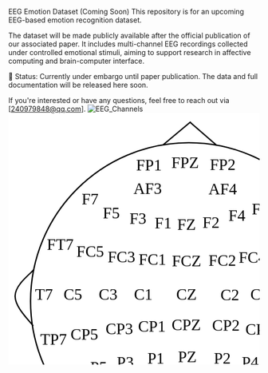 EEG Emotion Dataset (Coming Soon)
This repository is for an upcoming EEG-based emotion recognition dataset.

The dataset will be made publicly available after the official publication of our associated paper. It includes multi-channel EEG recordings collected under controlled emotional stimuli, aiming to support research in affective computing and brain-computer interface.

📌 Status:
Currently under embargo until paper publication. The data and full documentation will be released here soon.

If you're interested or have any questions, feel free to reach out via [240979848@qq.com].
![EEG_Channels](https://github.com/user-attachments/assets/19603db8-1ef0-43ec-97a1-02b7d47dd49b)<svg width="718" height="718" xmlns="http://www.w3.org/2000/svg" xmlns:xlink="http://www.w3.org/1999/xlink" overflow="hidden"><g><rect x="0" y="0" width="718" height="718" fill="#FFFFFF"/><path d="M44.5001 377C44.5001 201.65 186.65 59.5001 362 59.5001 537.35 59.5001 679.5 201.65 679.5 377 679.5 552.35 537.35 694.5 362 694.5 186.65 694.5 44.5001 552.35 44.5001 377Z" stroke="#000000" stroke-width="2.66667" stroke-miterlimit="8" fill="none" fill-rule="evenodd"/><path d="M0 0 55.3333 46.2667" stroke="#000000" stroke-width="2.66667" stroke-miterlimit="8" fill="none" fill-rule="evenodd" transform="matrix(1 0 0 -1 310.5 63.7667)"/><path d="M417.833 64.7667 364.5 18.5001" stroke="#000000" stroke-width="2.66667" stroke-miterlimit="8" fill="none" fill-rule="evenodd"/><path d="M673.5 313.5C681.623 322.906 710.163 343.903 710.497 366.49 710.831 389.076 683.014 415.571 675.225 426.5" stroke="#000000" stroke-width="2.66667" stroke-miterlimit="8" fill="none" fill-rule="evenodd"/><path d="M0 0C8.34219 9.40563 37.6541 30.4027 37.9969 52.9894 38.3398 75.5762 9.77064 102.071 1.77129 113" stroke="#000000" stroke-width="2.66667" stroke-miterlimit="8" fill="none" fill-rule="evenodd" transform="matrix(-1 0 0 1 51.5001 313.5)"/><text font-family="Times New Roman,Times New Roman_MSFontService,sans-serif" font-weight="400" font-size="32" transform="translate(336.8 374)">CZ</text><text font-family="Times New Roman,Times New Roman_MSFontService,sans-serif" font-weight="400" font-size="32" transform="translate(425.6 375)">C2</text><text font-family="Times New Roman,Times New Roman_MSFontService,sans-serif" font-weight="400" font-size="32" transform="translate(485.6 374)">C4</text><text font-family="Times New Roman,Times New Roman_MSFontService,sans-serif" font-weight="400" font-size="32" transform="translate(556.733 374)">C6</text><text font-family="Times New Roman,Times New Roman_MSFontService,sans-serif" font-weight="400" font-size="32" transform="translate(252 374)">C1</text><text font-family="Times New Roman,Times New Roman_MSFontService,sans-serif" font-weight="400" font-size="32" transform="translate(181.333 374)">C3</text><text font-family="Times New Roman,Times New Roman_MSFontService,sans-serif" font-weight="400" font-size="32" transform="translate(110.667 374)">C5</text><text font-family="Times New Roman,Times New Roman_MSFontService,sans-serif" font-weight="400" font-size="32" transform="translate(53.6 374)">T7</text><text font-family="Times New Roman,Times New Roman_MSFontService,sans-serif" font-weight="400" font-size="32" transform="translate(617.333 374)">T8</text><text font-family="Times New Roman,Times New Roman_MSFontService,sans-serif" font-weight="400" font-size="32" transform="translate(328 307)">FCZ</text><text font-family="Times New Roman,Times New Roman_MSFontService,sans-serif" font-weight="400" font-size="32" transform="translate(401.6 306)">FC2</text><text font-family="Times New Roman,Times New Roman_MSFontService,sans-serif" font-weight="400" font-size="32" transform="translate(462.067 300)">FC4</text><text font-family="Times New Roman,Times New Roman_MSFontService,sans-serif" font-weight="400" font-size="32" transform="translate(526.667 288)">FC6</text><text font-family="Times New Roman,Times New Roman_MSFontService,sans-serif" font-weight="400" font-size="32" transform="translate(586.667 274)">FT8</text><text font-family="Times New Roman,Times New Roman_MSFontService,sans-serif" font-weight="400" font-size="32" transform="translate(77.3333 274)">FT7</text><text font-family="Times New Roman,Times New Roman_MSFontService,sans-serif" font-weight="400" font-size="32" transform="translate(261.333 304)">FC1</text><text font-family="Times New Roman,Times New Roman_MSFontService,sans-serif" font-weight="400" font-size="32" transform="translate(199.267 299)">FC3</text><text font-family="Times New Roman,Times New Roman_MSFontService,sans-serif" font-weight="400" font-size="32" transform="translate(136.6 288)">FC5</text><text font-family="Times New Roman,Times New Roman_MSFontService,sans-serif" font-weight="400" font-size="32" transform="translate(338.667 234)">FZ</text><text font-family="Times New Roman,Times New Roman_MSFontService,sans-serif" font-weight="400" font-size="32" transform="translate(389.6 230)">F2</text><text font-family="Times New Roman,Times New Roman_MSFontService,sans-serif" font-weight="400" font-size="32" transform="translate(441.6 216)">F4</text><text font-family="Times New Roman,Times New Roman_MSFontService,sans-serif" font-weight="400" font-size="32" transform="translate(488.267 203)">F6</text><text font-family="Times New Roman,Times New Roman_MSFontService,sans-serif" font-weight="400" font-size="32" transform="translate(532.267 183)">F8</text><text font-family="Times New Roman,Times New Roman_MSFontService,sans-serif" font-weight="400" font-size="32" transform="translate(293.6 231)">F1</text><text font-family="Times New Roman,Times New Roman_MSFontService,sans-serif" font-weight="400" font-size="32" transform="translate(242.933 222)">F3</text><text font-family="Times New Roman,Times New Roman_MSFontService,sans-serif" font-weight="400" font-size="32" transform="translate(189.6 211)">F5</text><text font-family="Times New Roman,Times New Roman_MSFontService,sans-serif" font-weight="400" font-size="32" transform="translate(146.933 183)">F7</text><text font-family="Times New Roman,Times New Roman_MSFontService,sans-serif" font-weight="400" font-size="32" transform="translate(250.933 162)">AF3</text><text font-family="Times New Roman,Times New Roman_MSFontService,sans-serif" font-weight="400" font-size="32" transform="translate(401.6 163)">AF4</text><text font-family="Times New Roman,Times New Roman_MSFontService,sans-serif" font-weight="400" font-size="32" transform="translate(404.267 114)">FP2</text><text font-family="Times New Roman,Times New Roman_MSFontService,sans-serif" font-weight="400" font-size="32" transform="translate(326.933 110)">FPZ</text><text font-family="Times New Roman,Times New Roman_MSFontService,sans-serif" font-weight="400" font-size="32" transform="translate(256.267 115)">FP1</text><text font-family="Times New Roman,Times New Roman_MSFontService,sans-serif" font-weight="400" font-size="32" transform="translate(327.467 435)">CPZ</text><text font-family="Times New Roman,Times New Roman_MSFontService,sans-serif" font-weight="400" font-size="32" transform="translate(408.8 436)">CP2</text><text font-family="Times New Roman,Times New Roman_MSFontService,sans-serif" font-weight="400" font-size="32" transform="translate(475.467 444)">CP4</text><text font-family="Times New Roman,Times New Roman_MSFontService,sans-serif" font-weight="400" font-size="32" transform="translate(538.133 454)">CP6</text><text font-family="Times New Roman,Times New Roman_MSFontService,sans-serif" font-weight="400" font-size="32" transform="translate(604.8 464)">TP8</text><text font-family="Times New Roman,Times New Roman_MSFontService,sans-serif" font-weight="400" font-size="32" transform="translate(64 464)">TP7</text><text font-family="Times New Roman,Times New Roman_MSFontService,sans-serif" font-weight="400" font-size="32" transform="translate(124.8 454)">CP5</text><text font-family="Times New Roman,Times New Roman_MSFontService,sans-serif" font-weight="400" font-size="32" transform="translate(194.933 443)">CP3</text><text font-family="Times New Roman,Times New Roman_MSFontService,sans-serif" font-weight="400" font-size="32" transform="translate(260.267 438)">CP1</text><text font-family="Times New Roman,Times New Roman_MSFontService,sans-serif" font-weight="400" font-size="32" transform="translate(104.267 536)">P7</text><text font-family="Times New Roman,Times New Roman_MSFontService,sans-serif" font-weight="400" font-size="32" transform="translate(164.267 520)">P5</text><text font-family="Times New Roman,Times New Roman_MSFontService,sans-serif" font-weight="400" font-size="32" transform="translate(217.6 510)">P3</text><text font-family="Times New Roman,Times New Roman_MSFontService,sans-serif" font-weight="400" font-size="32" transform="translate(278.933 502)">P1</text><text font-family="Times New Roman,Times New Roman_MSFontService,sans-serif" font-weight="400" font-size="32" transform="translate(340.267 499)">PZ</text><text font-family="Times New Roman,Times New Roman_MSFontService,sans-serif" font-weight="400" font-size="32" transform="translate(412.267 502)">P2</text><text font-family="Times New Roman,Times New Roman_MSFontService,sans-serif" font-weight="400" font-size="32" transform="translate(468.267 510)">P4</text><text font-family="Times New Roman,Times New Roman_MSFontService,sans-serif" font-weight="400" font-size="32" transform="translate(528.267 520)">P6</text><text font-family="Times New Roman,Times New Roman_MSFontService,sans-serif" font-weight="400" font-size="32" transform="translate(585.6 536)">P8</text><text font-family="Times New Roman,Times New Roman_MSFontService,sans-serif" font-weight="400" font-size="32" transform="translate(330.667 562)">POZ</text><text font-family="Times New Roman,Times New Roman_MSFontService,sans-serif" font-weight="400" font-size="32" transform="translate(402.667 566)">PO4</text><text font-family="Times New Roman,Times New Roman_MSFontService,sans-serif" font-weight="400" font-size="32" transform="translate(462.667 582)">PO6</text><text font-family="Times New Roman,Times New Roman_MSFontService,sans-serif" font-weight="400" font-size="32" transform="translate(522.933 602)">PO8</text><text font-family="Times New Roman,Times New Roman_MSFontService,sans-serif" font-weight="400" font-size="32" transform="translate(270.667 566)">PO3</text><text font-family="Times New Roman,Times New Roman_MSFontService,sans-serif" font-weight="400" font-size="32" transform="translate(211.4 582)">PO5</text><text font-family="Times New Roman,Times New Roman_MSFontService,sans-serif" font-weight="400" font-size="32" transform="translate(148.6 601)">PO7</text><text font-family="Times New Roman,Times New Roman_MSFontService,sans-serif" font-weight="400" font-size="32" transform="translate(338.933 660)">OZ</text><text font-family="Times New Roman,Times New Roman_MSFontService,sans-serif" font-weight="400" font-size="32" transform="translate(414.4 651)">O2</text><text font-family="Times New Roman,Times New Roman_MSFontService,sans-serif" font-weight="400" font-size="32" transform="translate(270.933 652)">O1</text></g></svg>


<!--
**TCDEED/TCDEED** is a ✨ _special_ ✨ repository because its `README.md` (this file) appears on your GitHub profile.

Here are some ideas to get you started:

- 🔭 I’m currently working on ...
- 🌱 I’m currently learning ...
- 👯 I’m looking to collaborate on ...
- 🤔 I’m looking for help with ...
- 💬 Ask me about ...
- 📫 How to reach me: ...
- 😄 Pronouns: ...
- ⚡ Fun fact: ...
-->
